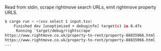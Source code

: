 Read from stdin, scrape rightmove search URLs, emit rightmove property URLS.

```bash
$ cargo run < <(xsv select 1 input.tsv)
    Finished dev [unoptimized + debuginfo] target(s) in 0.47s
     Running `target/debug/rightscrape`
https://www.rightmove.co.uk/property-to-rent/property-88835966.html
https://www.rightmove.co.uk/property-to-rent/property-88835966.html
...
```
